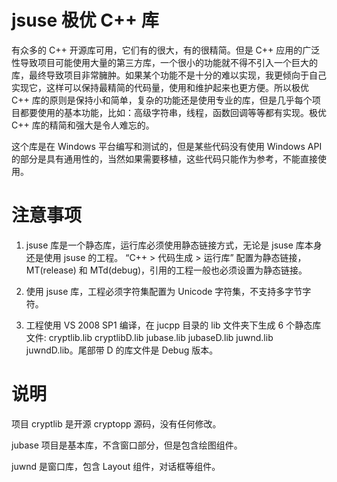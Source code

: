 # jsuse 极优 C++ 库

有众多的 C++ 开源库可用，它们有的很大，有的很精简。但是 C++ 应用的广泛性导致项目可能使用大量的第三方库，一个很小的功能就不得不引入一个巨大的库，最终导致项目非常臃肿。如果某个功能不是十分的难以实现，我更倾向于自己实现它，这样可以保持最精简的代码量，使用和维护起来也更方便。所以极优 C++ 库的原则是保持小和简单，复杂的功能还是使用专业的库，但是几乎每个项目都要使用的基本功能，比如：高级字符串，线程，函数回调等等都有实现。极优 C++ 库的精简和强大是令人难忘的。

这个库是在 Windows 平台编写和测试的，但是某些代码没有使用 Windows API 的部分是具有通用性的，当然如果需要移植，这些代码只能作为参考，不能直接使用。

# 注意事项


1. jsuse 库是一个静态库，运行库必须使用静态链接方式，无论是 jsuse 库本身还是使用 jsuse 的工程。
“C++ > 代码生成 > 运行库” 配置为静态链接，MT(release) 和 MTd(debug)，引用的工程一般也必须设置为静态链接。

2. 使用 jsuse 库，工程必须字符集配置为 Unicode 字符集，不支持多字节字符。

3. 工程使用 VS 2008 SP1 编译，在 jucpp 目录的 lib 文件夹下生成 6 个静态库文件: cryptlib.lib cryptlibD.lib jubase.lib jubaseD.lib juwnd.lib juwndD.lib。尾部带 D 的库文件是 Debug 版本。

# 说明

项目 cryptlib 是开源 cryptopp 源码，没有任何修改。

jubase 项目是基本库，不含窗口部分，但是包含绘图组件。

juwnd 是窗口库，包含 Layout 组件，对话框等组件。
